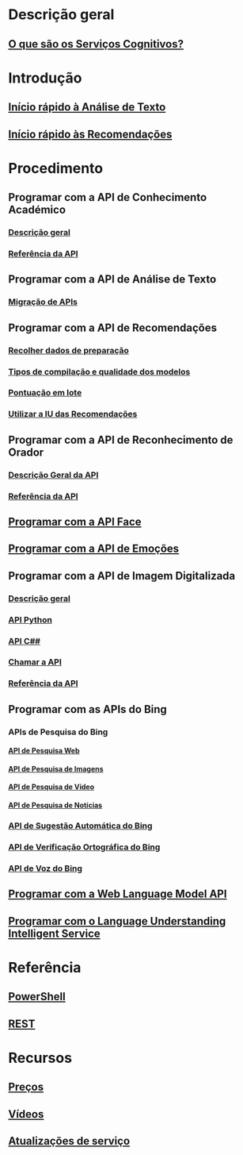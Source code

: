 
# Descrição geral
## [O que são os Serviços Cognitivos?](https://azure.microsoft.com/services/cognitive-services/)
# Introdução
## [Início rápido à Análise de Texto](cognitive-services-text-analytics-quick-start.md)
## [Início rápido às Recomendações](cognitive-services-recommendations-quick-start.md)

# Procedimento
## Programar com a API de Conhecimento Académico
### [Descrição geral](https://www.microsoft.com/cognitive-services/en-us/academic-knowledge-api/documentation/overview)
### [Referência da API](https://dev.projectoxford.ai/docs/services/56332331778daf02acc0a50b/operations/565d9001ca73072048922d97)

## Programar com a API de Análise de Texto
### [Migração de APIs](cognitive-services-text-analytics-api-migration.md)
## Programar com a API de Recomendações
### [Recolher dados de preparação](cognitive-services-recommendations-collecting-data.md)
### [Tipos de compilação e qualidade dos modelos](cognitive-services-recommendations-buildtypes.md)
### [Pontuação em lote](cognitive-services-recommendations-batch-scoring.md)
### [Utilizar a IU das Recomendações](cognitive-services-recommendations-ui-intro.md)

## Programar com a API de Reconhecimento de Orador
### [Descrição Geral da API](https://www.microsoft.com/cognitive-services/en-us/speaker-recognition-api/documentation)
### [Referência da API](https://dev.projectoxford.ai/docs/services/563309b6778daf02acc0a508/operations/5645c3271984551c84ec6797)
## [Programar com a API Face](https://www.microsoft.com/cognitive-services/en-us/face-api/documentation/overview)
## [Programar com a API de Emoções](https://www.microsoft.com/cognitive-services/en-us/emotion-api/documentation)

## Programar com a API de Imagem Digitalizada
### [Descrição geral](https://www.microsoft.com/cognitive-services/en-us/computer-vision-api/documentation)
### [API Python](https://www.microsoft.com/cognitive-services/en-us/computer-vision-api/documentation/getstarted/getstartedwithpython)
### [API C##](https://www.microsoft.com/cognitive-services/en-us/computer-vision-api/documentation/getstarted/getstartedvisionapiforwindows)
### [Chamar a API](https://www.microsoft.com/cognitive-services/en-us/Computer-Vision-API/documentation/vision-api-how-to-topics/HowToCallVisionAPI)
### [Referência da API](https://dev.projectoxford.ai/docs/services/56f91f2d778daf23d8ec6739/operations/56f91f2e778daf14a499e1fa)

## Programar com as APIs do Bing
### APIs de Pesquisa do Bing
#### [API de Pesquisa Web](https://www.microsoft.com/cognitive-services/en-us/bing-web-search-api/documentation)
#### [API de Pesquisa de Imagens](https://www.microsoft.com/cognitive-services/en-us/bing-image-search-api/documentation)
#### [API de Pesquisa de Vídeo](https://www.microsoft.com/cognitive-services/en-us/bing-video-search-api/documentation)
#### [API de Pesquisa de Notícias](https://www.microsoft.com/cognitive-services/en-us/bing-news-search-api/documentation)
### [API de Sugestão Automática do Bing](https://www.microsoft.com/cognitive-services/en-us/bing-autosuggest-api/documentation)
### [API de Verificação Ortográfica do Bing](https://www.microsoft.com/cognitive-services/en-us/bing-spell-check-api/documentation)
### [API de Voz do Bing](https://www.microsoft.com/cognitive-services/en-us/speech-api/documentation/overview)

## [Programar com a Web Language Model API](https://www.microsoft.com/cognitive-services/en-us/web-language-model-api/documentation)
## [Programar com o Language Understanding Intelligent Service](https://www.luis.ai/Help/)

# Referência
## [PowerShell](/powershell/resourcemanager/azurerm.cognitiveservices/v0.4.1/azurerm.cognitiveservices)
## [REST](https://docs.microsoft.com/rest/api/cognitiveservices/)

# Recursos 
## [Preços](https://azure.microsoft.com/pricing/details/cognitive-services/)
## [Vídeos](https://azure.microsoft.com/documentation/videos/index/?services=cognitive-services)
## [Atualizações de serviço](https://azure.microsoft.com/updates/?product=cognitive-services)


<!--HONumber=Jan17_HO3-->


